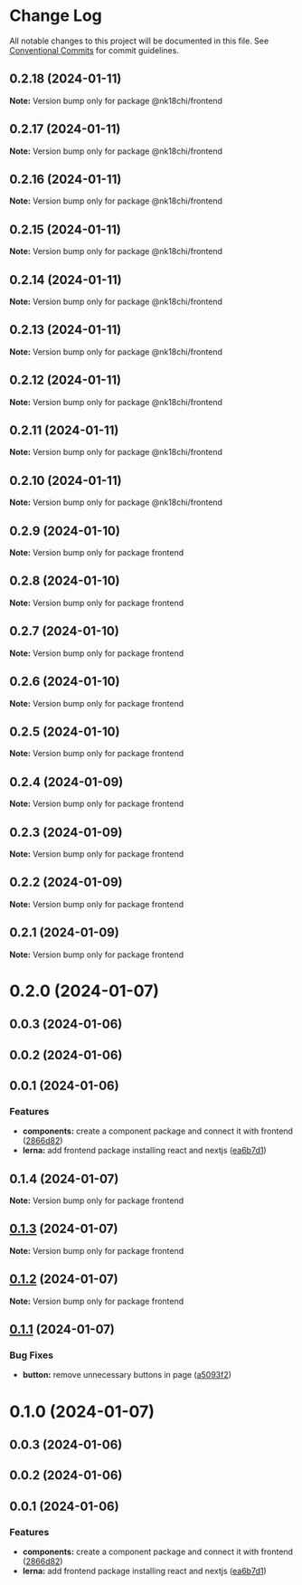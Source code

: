 # Change Log

All notable changes to this project will be documented in this file.
See [Conventional Commits](https://conventionalcommits.org) for commit guidelines.

## 0.2.18 (2024-01-11)

**Note:** Version bump only for package @nk18chi/frontend





## 0.2.17 (2024-01-11)

**Note:** Version bump only for package @nk18chi/frontend





## 0.2.16 (2024-01-11)

**Note:** Version bump only for package @nk18chi/frontend





## 0.2.15 (2024-01-11)

**Note:** Version bump only for package @nk18chi/frontend





## 0.2.14 (2024-01-11)

**Note:** Version bump only for package @nk18chi/frontend





## 0.2.13 (2024-01-11)

**Note:** Version bump only for package @nk18chi/frontend





## 0.2.12 (2024-01-11)

**Note:** Version bump only for package @nk18chi/frontend





## 0.2.11 (2024-01-11)

**Note:** Version bump only for package @nk18chi/frontend





## 0.2.10 (2024-01-11)

**Note:** Version bump only for package @nk18chi/frontend





## 0.2.9 (2024-01-10)

**Note:** Version bump only for package frontend





## 0.2.8 (2024-01-10)

**Note:** Version bump only for package frontend





## 0.2.7 (2024-01-10)

**Note:** Version bump only for package frontend





## 0.2.6 (2024-01-10)

**Note:** Version bump only for package frontend





## 0.2.5 (2024-01-10)

**Note:** Version bump only for package frontend





## 0.2.4 (2024-01-09)

**Note:** Version bump only for package frontend





## 0.2.3 (2024-01-09)

**Note:** Version bump only for package frontend





## 0.2.2 (2024-01-09)

**Note:** Version bump only for package frontend





## 0.2.1 (2024-01-09)

**Note:** Version bump only for package frontend





# 0.2.0 (2024-01-07)



## 0.0.3 (2024-01-06)



## 0.0.2 (2024-01-06)



## 0.0.1 (2024-01-06)


### Features

* **components:** create a component package and connect it with frontend ([2866d82](https://github.com/nk18chi/lerna-playground/commit/2866d82cc4bfedd542c6ded25d8c7ac4cb7fcf93))
* **lerna:** add frontend package installing react and nextjs ([ea6b7d1](https://github.com/nk18chi/lerna-playground/commit/ea6b7d1b3ab04e783227115fab3903ab64e1dfb7))





## 0.1.4 (2024-01-07)

**Note:** Version bump only for package frontend





## [0.1.3](https://github.com/nk18chi/lerna-playground/compare/frontend@0.1.2...frontend@0.1.3) (2024-01-07)

**Note:** Version bump only for package frontend





## [0.1.2](https://github.com/nk18chi/lerna-playground/compare/frontend@0.1.1...frontend@0.1.2) (2024-01-07)

**Note:** Version bump only for package frontend





## [0.1.1](https://github.com/nk18chi/lerna-playground/compare/frontend@0.1.0...frontend@0.1.1) (2024-01-07)


### Bug Fixes

* **button:** remove unnecessary buttons in page ([a5093f2](https://github.com/nk18chi/lerna-playground/commit/a5093f27db9d031f61486005c1798f21c77aba0d))





# 0.1.0 (2024-01-07)



## 0.0.3 (2024-01-06)



## 0.0.2 (2024-01-06)



## 0.0.1 (2024-01-06)


### Features

* **components:** create a component package and connect it with frontend ([2866d82](https://github.com/nk18chi/lerna-playground/commit/2866d82cc4bfedd542c6ded25d8c7ac4cb7fcf93))
* **lerna:** add frontend package installing react and nextjs ([ea6b7d1](https://github.com/nk18chi/lerna-playground/commit/ea6b7d1b3ab04e783227115fab3903ab64e1dfb7))
